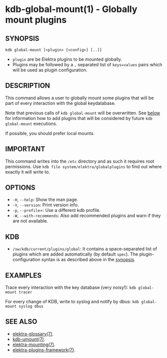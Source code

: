 kdb-global-mount(1) - Globally mount plugins
============================================

## SYNOPSIS

`kdb global-mount [<plugin> [<config>] [..]]`  

- `plugin` are be Elektra plugins to be mounted globally.
- Plugins may be followed by a `,` separated list of `keys=values` pairs which will be used as plugin configuration.


## DESCRIPTION

This command allows a user to globally mount some plugins that will be part of every interaction with the global keydatabase.

Note that previous calls of `kdb global-mount` will be overwritten.
See [below](#KDB) for information how to add plugins that will be considered by future `kdb global-mount` executions.

If possible, you should prefer local mounts.


## IMPORTANT

This command writes into the `/etc` directory and as such it requires root permissions.
Use `kdb file system/elektra/globalplugins` to find out where exactly it will write to.


## OPTIONS

- `-H`, `--help`:
  Show the man page.
- `-V`, `--version`:
  Print version info.
- `-p`, `--profile`=<profile>:
  Use a different kdb profile.
- `-W`, `--with-recommends`:
  Also add recommended plugins and warn if they are not available.



## KDB

- `/sw/kdb/current/plugins/global`:
  It contains a space-separated list of plugins
  which are added automatically (by default `spec`).
  The plugin-configuration syntax is as described above in the [synopsis](#SYNOPSIS).


## EXAMPLES

Trace every interaction with the key database (very noisy!):
	`kdb global-mount tracer`

For every change of KDB, write to syslog and notify by dbus:
	`kdb global-mount syslog dbus`


## SEE ALSO

- [elektra-glossary(7)](elektra-glossary.md).
- [kdb-umount(7)](kdb-umount.md).
- [elektra-mounting(7)](elektra-mounting.md).
- [elektra-plugins-framework(7)](elektra-plugins-framework.md).
